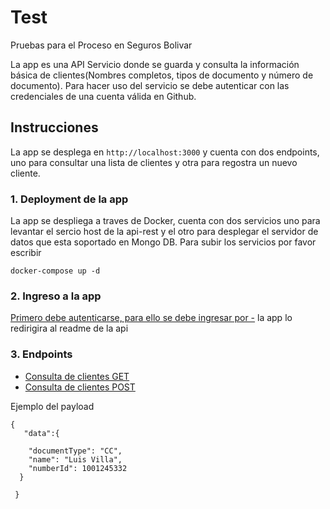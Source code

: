 # Test
Pruebas para el Proceso en Seguros Bolivar

La app es una API Servicio donde se guarda y consulta la información básica de clientes(Nombres completos, tipos de documento y número de documento). Para hacer uso del servicio se debe autenticar con las credenciales de una cuenta válida en Github.

## Instrucciones

La app se desplega en ```http://localhost:3000``` y cuenta con dos endpoints, uno para consultar una lista de clientes y otra para regostra un nuevo cliente.

### 1. Deployment de la app

La app se despliega a traves de Docker, cuenta con dos servicios uno para levantar el sercio host de la api-rest y el otro para desplegar el servidor de datos que esta soportado en Mongo DB. Para subir los servicios por favor escribir

```docker-compose up -d```

### 2. Ingreso a la app
[Primero debe autenticarse, para ello se debe ingresar por -](http://localhost:3000/auth/github) la app lo redirigira al readme de la api

### 3. Endpoints

- [Consulta de clientes GET](http://localhost:3000/v1/customers)
- [Consulta de clientes POST](http://localhost:3000/v1/customer)

Ejemplo del payload

```
{
   "data":{
   
    "documentType": "CC",
    "name": "Luis Villa",
    "numberId": 1001245332
  }
   
 }
```



